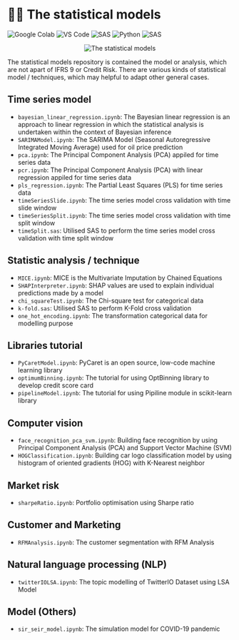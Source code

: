 # ✍🏻 The statistical models

![Google Colab](https://img.shields.io/badge/Editor-Google%20Colab-brightgreen)
![VS Code](https://img.shields.io/badge/Editor-VS%20Code-brightgreen)
![SAS](https://img.shields.io/badge/Editor-SAS-brightgreen)
![Python](https://img.shields.io/badge/Code-Python-blue)
![SAS](https://img.shields.io/badge/Code-SAS-blue)

<p align="center">
  <img src="https://research.phoenix.edu/sites/default/files/blogpost/images/statistical-analysis-hero.jpg" alt="The statistical models"/>
</p>

The statistical models repository is contained the model or analysis, which are not apart of IFRS 9 or Credit Risk. There are various kinds of statistical model / techniques, which may helpful to adapt other general cases.

## Time series model
* `bayesian_linear_regression.ipynb`: The Bayesian linear regression is an approach to linear regression in which the statistical analysis is undertaken within the context of Bayesian inference
* `SARIMAModel.ipynb`: The SARIMA Model (Seasonal Autoregressive Integrated Moving Average) used for oil price prediction
* `pca.ipynb`: The Principal Component Analysis (PCA) appiled for time series data
* `pcr.ipynb`: The Principal Component Analysis (PCA) with linear regression appiled for time series data
* `pls_regression.ipynb`: The Partial Least Squares (PLS) for time series data
* `timeSeriesSlide.ipynb`: The time series model cross validation with time slide window
* `timeSeriesSplit.ipynb`: The time series model cross validation with time split window
* `timeSplit.sas`: Utilised SAS to perform the time series model cross validation with time split window

## Statistic analysis / technique
* `MICE.ipynb`: MICE is the Multivariate Imputation by Chained Equations
* `SHAPInterpreter.ipynb`: SHAP values are used to explain individual predictions made by a model
* `chi_squareTest.ipynb`: The Chi-square test for categorical data
* `k-fold.sas`: Utilised SAS to perform K-Fold cross validation
* `one_hot_encoding.ipynb`: The transformation categorical data for modelling purpose

## Libraries tutorial
* `PyCaretModel.ipynb`: PyCaret is an open source, low-code machine learning library
* `optimumBinning.ipynb`: The tutorial for using OptBinning library to develop credit score card
* `pipelineModel.ipynb`: The tutorial for using Pipiline module in scikit-learn library

## Computer vision
* `face_recognition_pca_svm.ipynb`: Building face recognition by using Principal Component Analysis (PCA) and Support Vector Machine (SVM)
* `HOGClassification.ipynb`: Building car logo classification model by using histogram of oriented gradients (HOG) with K-Nearest neighbor

## Market risk
* `sharpeRatio.ipynb`: Portfolio optimisation using Sharpe ratio

## Customer and Marketing
* `RFMAnalysis.ipynb`: The customer segmentation with RFM Analysis

## Natural language processing (NLP)
* `twitterIOLSA.ipynb`: The topic modelling of TwitterIO Dataset using LSA Model

## Model (Others)
* `sir_seir_model.ipynb`: The simulation model for COVID-19 pandemic

